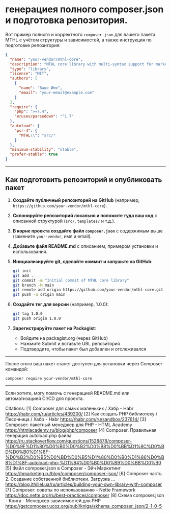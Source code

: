 # генерациея полного composer.json и подготовка репозитория.

Вот пример полного и корректного `composer.json` для вашего пакета MTHL с учётом структуры и зависимостей, а также инструкция по подготовке репозитория:

```json
{
  "name": "your-vendor/mthl-core",
  "description": "MTHL core library with multi-syntax support for markup text hybrid language",
  "type": "library",
  "license": "MIT",
  "authors": [
    {
      "name": "Ваше Имя",
      "email": "your-email@example.com"
    }
  ],
  "require": {
    "php": ">=7.4",
    "erusev/parsedown": "^1.7"
  },
  "autoload": {
    "psr-4": {
      "MTHL\\": "src/"
    }
  },
  "minimum-stability": "stable",
  "prefer-stable": true
}
```

---

## Как подготовить репозиторий и опубликовать пакет

1. **Создайте публичный репозиторий на GitHub** (например, `https://github.com/your-vendor/mthl-core`).

2. **Склонируйте репозиторий локально и положите туда ваш код** с описанной структурой (`src/`, `templates/` и т.д.).

3. **В корне проекта создайте файл `composer.json`** с содержимым выше (замените `your-vendor`, имя и email).

4. **Добавьте файл README.md** с описанием, примером установки и использования.

5. **Инициализируйте git, сделайте коммит и запушьте на GitHub**:
   ```bash
   git init
   git add .
   git commit -m "Initial commit of MTHL core library"
   git branch -M main
   git remote add origin https://github.com/your-vendor/mthl-core.git
   git push -u origin main
   ```

6. **Создайте тег для версии** (например, 1.0.0):
   ```bash
   git tag 1.0.0
   git push origin 1.0.0
   ```

7. **Зарегистрируйте пакет на Packagist**:  
   - Войдите на packagist.org (через GitHub)  
   - Нажмите Submit и вставьте URL репозитория  
   - Подтвердите, чтобы пакет был добавлен и отслеживался

---

После этого ваш пакет станет доступен для установки через Composer командой:

```bash
composer require your-vendor/mthl-core
```

---

Если хотите, могу помочь с генерацией README.md или автоматизацией CI/CD для проекта.

Citations:
[1] Composer для самых маленьких / Хабр - Habr https://habr.com/ru/articles/439200/
[2] Как создать PHP библиотеку / Песочница / Хабр - Habr https://habr.com/ru/sandbox/237614/
[3] Composer: пакетный менеджер для PHP - HTML Academy https://htmlacademy.ru/blog/php/composer
[4] Composer. Правильная генерация autoload.php файла https://ru.stackoverflow.com/questions/1528878/composer-%D0%9F%D1%80%D0%B0%D0%B2%D0%B8%D0%BB%D1%8C%D0%BD%D0%B0%D1%8F-%D0%B3%D0%B5%D0%BD%D0%B5%D1%80%D0%B0%D1%86%D0%B8%D1%8F-autoload-php-%D1%84%D0%B0%D0%B9%D0%BB%D0%B0
[5] Файл composer.json в Composer - Эйч Маркетинг https://hmarketing.ru/blog/composer/composer-json/
[6] Composer часть 2. Создание собственной библиотеки. Загрузка ... https://blog.ithillel.ua/ru/articles/building-your-own-library-with-composer
[7] Composer: советы по использованию - Nette Framework https://doc.nette.org/ru/best-practices/composer
[8] Схема composer.json - Книга - Менеджер зависимостей для PHP https://getcomposer.ucoz.org/publ/kniga/skhema_composer_json/2-1-0-5
